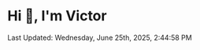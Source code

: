 <h1>Hi 👋, I'm Victor </h1>

<!--RECENT_ACTIVITY:start-->
<!--RECENT_ACTIVITY:end-->

<!--RECENT_ACTIVITY:last_update-->
Last Updated: Wednesday, June 25th, 2025, 2:44:58 PM
<!--RECENT_ACTIVITY:last_update_end-->
